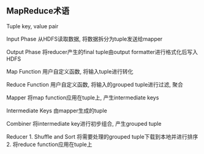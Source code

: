 ## MapReduce术语
Tuple
	key, value pair
	
Input Phase 
	从HDFS读取数据, 将数据拆分为tuple发送给mapper
		
Output Phase 
	将reducer产生的final tuple由output formatter进行格式化后写入HDFS

Map Function
	用户自定义函数, 将输入tuple进行转化 
	
Reduce Function
	用户自定义函数, 将输入的grouped tuple进行过滤, 聚合
	
Mapper
	将map function应用在tuple上, 产生intermediate keys

Intermediate Keys
	由mapper生成的tuple
	
Combiner 
	将intermediate key进行初步组合, 产生grouped tuple

Reducer
	1. Shuffle and Sort  将需要处理的grouped tuple下载到本地并进行排序
	2. 将reduce function应用在tuple上



